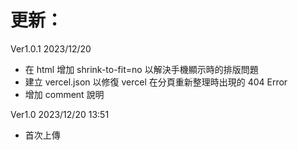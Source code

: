 # 更新：

Ver1.0.1 2023/12/20
- 在 html 增加 shrink-to-fit=no 以解決手機顯示時的排版問題
- 建立 vercel.json 以修復 vercel 在分頁重新整理時出現的 404 Error
- 增加 comment 說明


Ver1.0 2023/12/20 13:51
- 首次上傳
